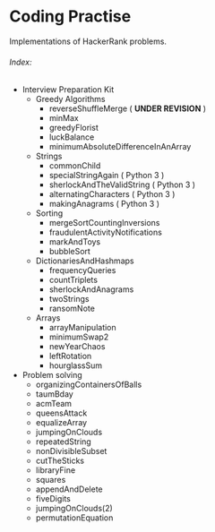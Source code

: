 # Coding Practise

Implementations of HackerRank problems.

###### Index: #####
- Interview Preparation Kit
    - Greedy Algorithms
        - reverseShuffleMerge ( **UNDER REVISION** )
        - minMax
        - greedyFlorist
        - luckBalance
        - minimumAbsoluteDifferenceInAnArray
    - Strings
        - commonChild
        - specialStringAgain ( Python 3 )
        - sherlockAndTheValidString ( Python 3 )
        - alternatingCharacters ( Python 3 )
        - makingAnagrams ( Python 3 )
    - Sorting
        - mergeSortCountingInversions
        - fraudulentActivityNotifications
        - markAndToys
        - bubbleSort
    - DictionariesAndHashmaps
        - frequencyQueries
        - countTriplets
        - sherlockAndAnagrams
        - twoStrings
        - ransomNote
    - Arrays
        - arrayManipulation
        - minimumSwap2
        - newYearChaos
        - leftRotation
        - hourglassSum
- Problem solving
    - organizingContainersOfBalls
    - taumBday
    - acmTeam
    - queensAttack
    - equalizeArray
    - jumpingOnClouds
    - repeatedString
    - nonDivisibleSubset
    - cutTheSticks
    - libraryFine
    - squares
    - appendAndDelete
    - fiveDigits
    - jumpingOnClouds(2)
    - permutationEquation
